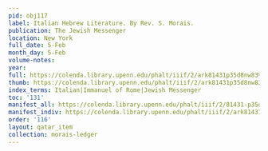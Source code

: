 ```yaml
---
pid: obj117
label: Italian Hebrew Literature. By Rev. S. Morais.
publication: The Jewish Messenger
location: New York
full_date: 5-Feb
month_day: 5-Feb
volume-notes:
year:
full: https://colenda.library.upenn.edu/phalt/iiif/2/ark81431p35d8nw83%2FSHA256E-s7219092--42bb1accbd5708a3daebf35cc03bb84cf2c14608ea1b86fd8d85d78e95ece23f.jpeg/full/3500,/0/default.jpg
thumb: https://colenda.library.upenn.edu/phalt/iiif/2/ark81431p35d8nw83%2FSHA256E-s7219092--42bb1accbd5708a3daebf35cc03bb84cf2c14608ea1b86fd8d85d78e95ece23f.jpeg/full/!200,200/0/default.jpg
index_terms: Italian|Immanuel of Rome|Jewish Messenger
toc: '131'
manifest_all: https://colenda.library.upenn.edu/phalt/iiif/2/81431-p35d8nw83/manifest
manifest_indiv: https://colenda.library.upenn.edu/phalt/iiif/2/ark81431p35d8nw83%2FSHA256E-s7219092--42bb1accbd5708a3daebf35cc03bb84cf2c14608ea1b86fd8d85d78e95ece23f.jpeg
order: '116'
layout: qatar_item
collection: morais-ledger
---
```

